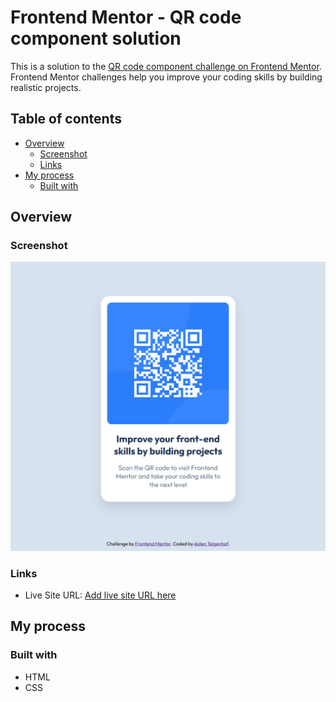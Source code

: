 # Frontend Mentor - QR code component solution

This is a solution to the [QR code component challenge on Frontend Mentor](https://www.frontendmentor.io/challenges/qr-code-component-iux_sIO_H). Frontend Mentor challenges help you improve your coding skills by building realistic projects. 

## Table of contents

- [Overview](#overview)
  - [Screenshot](#screenshot)
  - [Links](#links)
- [My process](#my-process)
  - [Built with](#built-with)

## Overview

### Screenshot

![](./design/frontendmentor-qr-code-solution.png)

### Links

- Live Site URL: [Add live site URL here](https://your-live-site-url.com)

## My process

### Built with

- HTML
- CSS